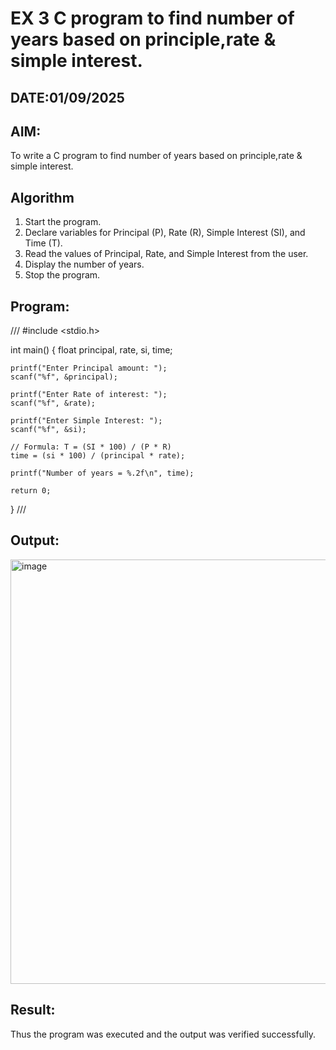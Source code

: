 # EX 3 C program to find number of years based on principle,rate & simple interest.
## DATE:01/09/2025
## AIM:
To write a C program to find number of years based on principle,rate & simple interest.

## Algorithm
1. Start the program.
2. Declare variables for Principal (P), Rate (R), Simple Interest (SI), and Time (T).
3. Read the values of Principal, Rate, and Simple Interest from the user.
4. Display the number of years. 
5. Stop the program.  

## Program:
///
#include <stdio.h>

int main() {
    float principal, rate, si, time;

    printf("Enter Principal amount: ");
    scanf("%f", &principal);

    printf("Enter Rate of interest: ");
    scanf("%f", &rate);

    printf("Enter Simple Interest: ");
    scanf("%f", &si);

    // Formula: T = (SI * 100) / (P * R)
    time = (si * 100) / (principal * rate);

    printf("Number of years = %.2f\n", time);

    return 0;
}
///
## Output:

<img width="1554" height="679" alt="image" src="https://github.com/user-attachments/assets/672b37a3-0a27-4dbc-9e93-4d877e700888" />


## Result:
Thus the program was executed and the output was verified successfully.
